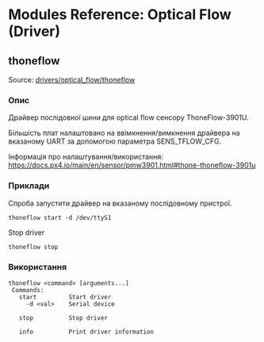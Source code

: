 # Modules Reference: Optical Flow (Driver)

## thoneflow

Source: [drivers/optical_flow/thoneflow](https://github.com/PX4/PX4-Autopilot/tree/main/src/drivers/optical_flow/thoneflow)

### Опис

Драйвер послідовної шини для optical flow сенсору ThoneFlow-3901U.

Більшість плат налаштовано на ввімкнення/вимкнення драйвера на вказаному UART за допомогою параметра SENS_TFLOW_CFG.

Інформація про налаштування/використання: https://docs.px4.io/main/en/sensor/pmw3901.html#thone-thoneflow-3901u

### Приклади

Спроба запустити драйвер на вказаному послідовному пристрої.

```
thoneflow start -d /dev/ttyS1
```

Stop driver

```
thoneflow stop
```

<a id="thoneflow_usage"></a>

### Використання

```
thoneflow <command> [arguments...]
 Commands:
   start         Start driver
     -d <val>    Serial device

   stop          Stop driver

   info          Print driver information
```
